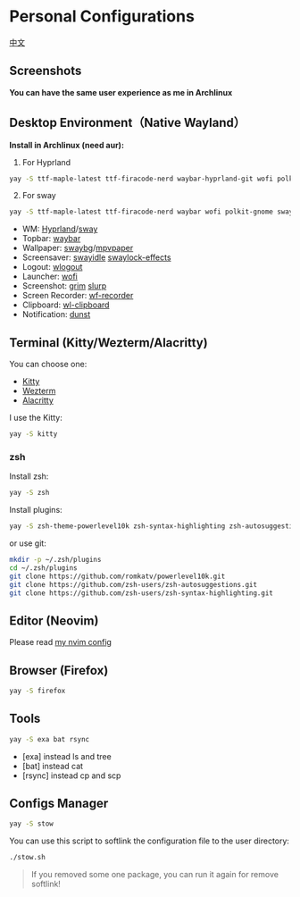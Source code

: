 # Personal Configurations

[中文](README.zh.md)

## Screenshots

**You can have the same user experience as me in Archlinux**

## Desktop Environment（Native Wayland）

**Install in Archlinux (need aur):**

1. For Hyprland

```bash
yay -S ttf-maple-latest ttf-firacode-nerd waybar-hyprland-git wofi polkit-gnome hyprland-git wl-clipboard swayidle swaybg swaylock-effects-git brightnessctl playerctl grim slurp dunst xdg-desktop-portal-wlr wf-recorder
```

2. For sway

```bash
yay -S ttf-maple-latest ttf-firacode-nerd waybar wofi polkit-gnome sway-im wl-clipboard swayidle swaybg swaylock-effects-git brightnessctl playerctl grim slurp dunst xdg-desktop-portal-wlr wf-recorder
```

- WM: [Hyprland](https://hyprland.org/)/[sway](https://swaywm.org/)
- Topbar: [waybar](https://github.com/Alexays/Waybar)
- Wallpaper: [swaybg](https://github.com/swaywm/swaybg)/[mpvpaper](https://github.com/GhostNaN/mpvpaper)
- Screensaver: [swayidle](https://github.com/swaywm/swayidle) [swaylock-effects](https://github.com/mortie/swaylock-effects)
- Logout: [wlogout](https://github.com/ArtsyMacaw/wlogout)
- Launcher: [wofi](https://hg.sr.ht/~scoopta/wofi)
- Screenshot: [grim](https://sr.ht/~emersion/grim/) [slurp](https://github.com/emersion/slurp)
- Screen Recorder: [wf-recorder](https://github.com/ammen99/wf-recorder)
- Clipboard: [wl-clipboard](https://github.com/bugaevc/wl-clipboard)
- Notification: [dunst](https://github.com/dunst-project/dunst)

## Terminal (Kitty/Wezterm/Alacritty)

You can choose one:

- [Kitty](https://sw.kovidgoyal.net/kitty/)
- [Wezterm](https://wezfurlong.org/wezterm/)
- [Alacritty](https://github.com/alacritty/alacritty)

I use the Kitty:

```bash
yay -S kitty
```

### zsh

Install zsh:

```bash
yay -S zsh
```

Install plugins:

```bash
yay -S zsh-theme-powerlevel10k zsh-syntax-highlighting zsh-autosuggestions
```

or use git:

```bash
mkdir -p ~/.zsh/plugins
cd ~/.zsh/plugins
git clone https://github.com/romkatv/powerlevel10k.git
git clone https://github.com/zsh-users/zsh-autosuggestions.git
git clone https://github.com/zsh-users/zsh-syntax-highlighting.git
```

## Editor (Neovim)

Please read [my nvim config](nvim/README.md)

## Browser (Firefox)

```bash
yay -S firefox
```

## Tools

```bash
yay -S exa bat rsync
```

- [exa] instead ls and tree
- [bat] instead cat
- [rsync] instead cp and scp

## Configs Manager

```bash
yay -S stow
```

You can use this script to softlink the configuration file to the user directory:

```bash
./stow.sh
```

> If you removed some one package, you can run it again for remove softlink!
